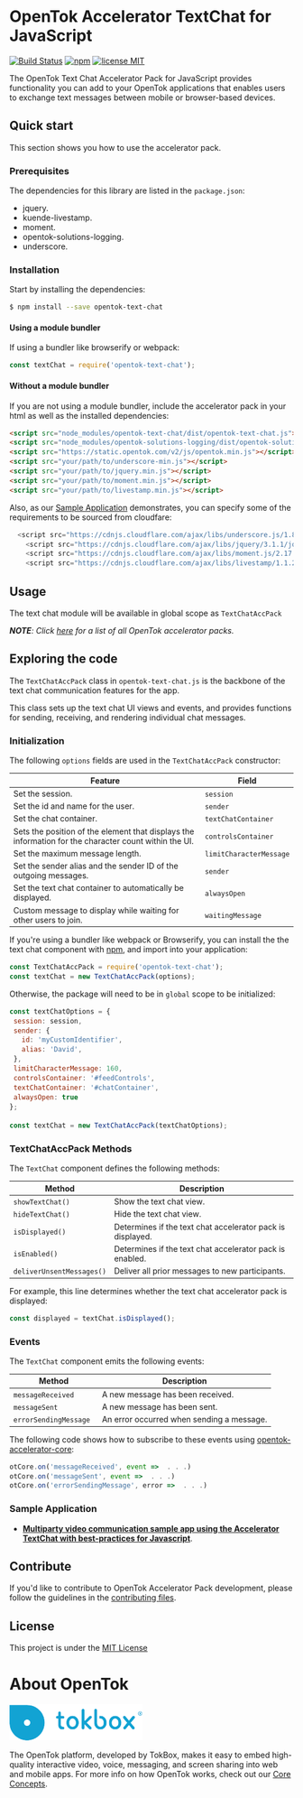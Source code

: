 # OpenTok Accelerator TextChat for JavaScript <br/>
[![Build Status](https://travis-ci.org/opentok/accelerator-textchat-js.svg?branch=master)](https://travis-ci.org/opentok/accelerator-textchat-js) 
[![npm](https://img.shields.io/npm/v/opentok-text-chat.svg)](https://www.npmjs.com/package/opentok-text-chat) 
[![license MIT](https://img.shields.io/github/license/opentok/accelerator-textchat-js.svg)](./.github/LICENSE)

The OpenTok Text Chat Accelerator Pack for JavaScript provides functionality you can add to your OpenTok applications that enables users to exchange text messages between mobile or browser-based devices.

## Quick start

This section shows you how to use the accelerator pack.

### Prerequisites

The dependencies for this library are listed in the `package.json`:

- jquery.
- kuende-livestamp.
- moment.
- opentok-solutions-logging.
- underscore.


### Installation

Start by installing the dependencies:

```bash
$ npm install --save opentok-text-chat
```

#### Using a module bundler

If using a bundler like browserify or webpack:

```javascript
const textChat = require('opentok-text-chat');
```

#### Without a module bundler

If you are not using a module bundler, include the accelerator pack in your html as well as the installed dependencies:

```html
<script src="node_modules/opentok-text-chat/dist/opentok-text-chat.js"></script>
<script src="node_modules/opentok-solutions-logging/dist/opentok-solutions-logging.js"></script>
<script src="https://static.opentok.com/v2/js/opentok.min.js"></script>
<script src="your/path/to/underscore-min.js"></script>
<script src="your/path/to/jquery.min.js"></script>
<script src="your/path/to/moment.min.js"></script>
<script src="your/path/to/livestamp.min.js"></script>
```
Also, as our [Sample Application](#sample-application) demonstrates, you can specify some of the requirements to be sourced from cloudfare:

```javascript
  <script src="https://cdnjs.cloudflare.com/ajax/libs/underscore.js/1.8.3/underscore-min.js"></script>
    <script src="https://cdnjs.cloudflare.com/ajax/libs/jquery/3.1.1/jquery.min.js"></script>
    <script src="https://cdnjs.cloudflare.com/ajax/libs/moment.js/2.17.1/moment.min.js"></script>
    <script src="https://cdnjs.cloudflare.com/ajax/libs/livestamp/1.1.2/livestamp.min.js"></script>
```


## Usage

The text chat module will be available in global scope as `TextChatAccPack`

_**NOTE**: Click [here](https://www.npmjs.com/search?q=opentok-acc-pack) for a list of all OpenTok accelerator packs._


## Exploring the code

The `TextChatAccPack` class in `opentok-text-chat.js` is the backbone of the text chat communication features for the app.

This class sets up the text chat UI views and events, and provides functions for sending, receiving, and rendering individual chat messages.

### Initialization

The following `options` fields are used in the `TextChatAccPack` constructor:<br/>

| Feature        | Field  |
| ------------- | ------------- |
| Set the session. | `session`  |
| Set the id and name for the user. | `sender`  |
| Set the chat container. | `textChatContainer`  |
| Sets the position of the element that displays the information for the character count within the UI. | `controlsContainer`  |
| Set the maximum message length. | `limitCharacterMessage`  |
| Set the sender alias and the sender ID of the outgoing messages. | `sender`  |
| Set the text chat container to automatically be displayed. | `alwaysOpen`  |
| Custom message to display while waiting for other users to join. | `waitingMessage`  |


If you're using a bundler like webpack or Browserify, you can install the the text chat component with [npm](https://www.npmjs.com/package/opentok-text-chat), and import into your application:

  ```javascript
  const TextChatAccPack = require('opentok-text-chat');
  const textChat = new TextChatAccPack(options);
  ```


Otherwise, the package will need to be in `global` scope to be initialized:

  ```javascript
  const textChatOptions = {
   session: session,
   sender: {
     id: 'myCustomIdentifier',
     alias: 'David',
   },
   limitCharacterMessage: 160,
   controlsContainer: '#feedControls',
   textChatContainer: '#chatContainer',
   alwaysOpen: true
 };

 const textChat = new TextChatAccPack(textChatOptions);
  ```


### TextChatAccPack Methods

The `TextChat` component defines the following methods:

| Method        | Description  |
| ------------- | ------------- |
| `showTextChat()` | Show the text chat view.  |
| `hideTextChat()` | Hide the text chat view.  |
| `isDisplayed()` | Determines if the text chat accelerator pack is displayed.  |
| `isEnabled()` | Determines if the text chat accelerator pack is enabled.  |
| `deliverUnsentMessages()` | Deliver all prior messages to new participants.  |


For example, this line determines whether the text chat accelerator pack is displayed:

  ```javascript
  const displayed = textChat.isDisplayed();
  ```

### Events

The `TextChat` component emits the following events:

| Method        | Description  |
| ------------- | ------------- |
| `messageReceived ` | A new message has been received.  |
| `messageSent ` | A new message has been sent.  |
| `errorSendingMessage ` | An error occurred when sending a message.  |


The following code shows how to subscribe to these events using [opentok-accelerator-core](https://github.com/opentok/accelerator-core-js):

```javascript
otCore.on('messageReceived', event =>  . . .)
otCore.on('messageSent', event =>  . . .)
otCore.on('errorSendingMessage', error =>  . . .)
```
### Sample Application

* **[Multiparty video communication sample app using the Accelerator TextChat with best-practices for Javascript](https://github.com/opentok/accelerator-sample-apps-js)**.

## Contribute

If you'd like to contribute to OpenTok Accelerator Pack development, please follow the guidelines in the [contributing files](/.github).


## License

This project is under the [MIT License](./LICENSE)


# About OpenTok 

![logo](./images/tokbox-logo.png)

The OpenTok platform, developed by TokBox, makes it easy to embed high-quality interactive video, voice, messaging, and screen sharing into web and mobile apps. For more info on how OpenTok works, check out our [Core Concepts](https://tokbox.com/developer/guides/core-concepts/).

